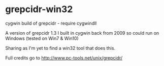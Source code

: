 # grepcidr-win32
 cygwin build of grepcidr - require cygwindll

A version of grepcidr 1.3 I built in cygwin back from 2009 so could run on Windows (tested on Win7 & Win10)

Sharing as I'm yet to find a win32 tool that does this.

Full credits go to http://www.pc-tools.net/unix/grepcidr/ 
